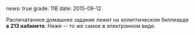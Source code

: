 news: true
grade: 11B
date: 2015-09-12

Распечатанное домашнее задание лежит на эллиптическом биллиарде **в 213 кабинете**. Ниже -- то же самое в электронном виде.
